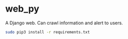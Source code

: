 # web_py
A Django web. Can crawl information and alert to users.

```bash
sudo pip3 install -r requirements.txt
```
